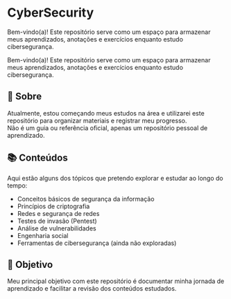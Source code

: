 # CyberSecurity

Bem-vindo(a)! Este repositório serve como um espaço para armazenar meus aprendizados, anotações e exercícios enquanto estudo cibersegurança.

Bem-vindo(a)! Este repositório serve como um espaço para armazenar meus aprendizados, anotações e exercícios enquanto estudo cibersegurança.  

## 📌 Sobre  
Atualmente, estou começando meus estudos na área e utilizarei este repositório para organizar materiais e registrar meu progresso.  
Não é um guia ou referência oficial, apenas um repositório pessoal de aprendizado.  

## 📚 Conteúdos  
Aqui estão alguns dos tópicos que pretendo explorar e estudar ao longo do tempo:  

- Conceitos básicos de segurança da informação  
- Princípios de criptografia  
- Redes e segurança de redes  
- Testes de invasão (Pentest)  
- Análise de vulnerabilidades  
- Engenharia social  
- Ferramentas de cibersegurança (ainda não exploradas)
 
## 🚀 Objetivo  
Meu principal objetivo com este repositório é documentar minha jornada de aprendizado e facilitar a revisão dos conteúdos estudados.  

<!--##🚀 Ferramentas Utilizadas
Durante os estudos, utilizarei diversas ferramentas populares no mercado de cibersegurança, como:

- Kali Linux
- Metasploit Framework
- Burp Suite
- Wireshark
- John the Ripper
- Ghidra
- Nmap
- Sqlmap -->
